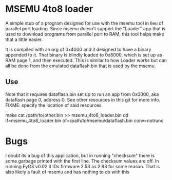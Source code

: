 # MSEMU 4to8 loader

A simple stub of a program designed for use with the msemu tool in lieu of parallel port loading. Since msemu doesn't support the "Loader" app that is used to download programs from parallel port to RAM, this tool helps make that a little easier.

It is compiled with an org of 0x4000 and it designed to have a binary appended to it. That binary is blindly loaded to 0x8000, which is set up as RAM page 1, and then executed. This is similar to how Loader works but can all be done from the emulated dataflash.bin that is used by the msemu.

## Use

Note that it requires dataflash.bin set up to run an app from 0x0000, aka dataflash page 0, address 0. See other resources in this git for more info. FIXME: specify the location of said resources.

make
cat /path/to/other.bin >> msemu_4to8_loader.bin
dd if=msemu_4to8_loader.bin of=/path/to/msemu/dataflash.bin conv=notrunc


# Bugs

I doubt its a bug of this application, but in running "checksum" there is some garbage printed with the first line. The checksum values are off. In running FyOS v0.02 it IDs firmware 2.53 as 2.83 for some reason. That is also likely a fault of msemu and has nothing to do with this
